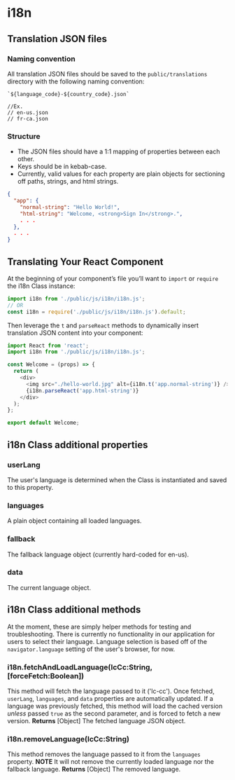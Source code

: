 # i18n
## Translation JSON files
### Naming convention
All translation JSON files should be saved to the `public/translations` directory with the following naming convention:
```
`${language_code}-${country_code}.json`

//Ex.
// en-us.json
// fr-ca.json
```

### Structure
* The JSON files should have a 1:1 mapping of properties between each other.
* Keys should be in kebab-case.
* Currently, valid values for each property are plain objects for sectioning off paths, strings, and html strings.
```json
{
  "app": {
    "normal-string": "Hello World!",
    "html-string": "Welcome, <strong>Sign In</strong>.",
    . . .
  },
  . . .
}
```

## Translating Your React Component
At the beginning of your component’s file you’ll want to `import` or `require` the i18n Class instance:
```javascript
import i18n from './public/js/i18n/i18n.js';
// OR
const i18n = require('./public/js/i18n/i18n.js').default;
```

Then leverage the `t` and `parseReact` methods to dynamically insert translation JSON content into your component:

```javascript
import React from 'react';
import i18n from './public/js/i18n/i18n.js';

const Welcome = (props) => {
  return (
    <div>
      <img src="./hello-world.jpg" alt={i18n.t('app.normal-string')} />
      {i18n.parseReact('app.html-string')}
    </div>
  );
};

export default Welcome;
```

## i18n Class additional properties
### userLang
The user's language is determined when the Class is instantiated and saved to this property.

### languages
A plain object containing all loaded languages.

### fallback
The fallback language object (currently hard-coded for en-us).

### data
The current language object.

## i18n Class additional methods
At the moment, these are simply helper methods for testing and troubleshooting. There is currently no functionality in our application for users to select their language. Language selection is based off of the `navigator.language` setting of the user's browser, for now.

### i18n.fetchAndLoadLanguage(lcCc:String, [forceFetch:Boolean])
This method will fetch the language passed to it ('lc-cc'). Once fetched, `userLang`, `languages`, and `data` properties are automatically updated.
If a language was previously fetched, this method will load the cached version _unless_ passed `true` as the second parameter, and is forced to fetch a new version.
**Returns** [Object] The fetched language JSON object.

### i18n.removeLanguage(lcCc:String)
This method removes the language passed to it from the `languages` property. **NOTE** It will not remove the currently loaded language nor the fallback language.
**Returns** [Object] The removed language.
